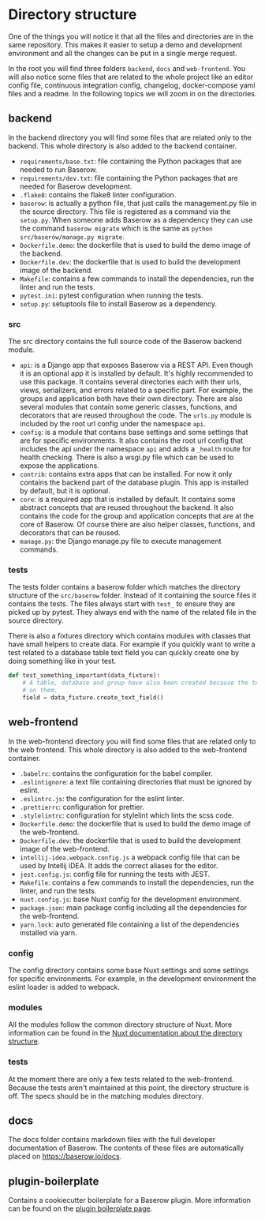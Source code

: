 # Directory structure

One of the things you will notice it that all the files and directories are in the 
same repository. This makes it easier to setup a demo and development environment and
all the changes can be put in a single merge request.

In the root you will find three folders `backend`, `docs` and `web-frontend`. You will
also notice some files that are related to the whole project like an editor config 
file, continuous integration config, changelog, docker-compose yaml files and a readme.
In the following topics we will zoom in on the directories.

## backend

In the backend directory you will find some files that are related only to the backend.
This whole directory is also added to the backend container.

* `requirements/base.txt`: file containing the Python packages that are needed to run 
  Baserow.
* `requirements/dev.txt`: file containing the Python packages that are needed for 
  Baserow development.
* `.flake8`: contains the flake8 linter configuration.
* `baserow`: is actually a python file, that just calls the management.py file in the 
  source directory. This file is registered as a command via the `setup.py`. When 
  someone adds Baserow as a dependency they can use the command `baserow migrate` which
  is the same as `python src/baserow/manage.py migrate`.
* `Dockerfile.demo`: the dockerfile that is used to build the demo image of the 
  backend.
* `Dockerfile.dev`: the dockerfile that is used to build the development image of the
  backend.
* `Makefile`: contains a few commands to install the dependencies, run the linter and
  run the tests.
* `pytest.ini`: pytest configuration when running the tests.
* `setup.py`: setuptools file to install Baserow as a dependency.

### src

The src directory contains the full source code of the Baserow backend module.

* `api`: is a Django app that exposes Baserow via a REST API. Even though it is an 
  optional app it is installed by default. It's highly recommended to use this package.
  It contains several directories each with their urls, views, serializers, and errors 
  related to a specific part. For example, the groups and application both have their 
  own directory. There are also several modules that contain some generic classes, 
  functions, and decorators that are reused throughout the code. The `urls.py` module
  is included by the root url config under the namespace `api`.
* `config`: is a module that contains base settings and some settings that are for
   specific environments. It also contains the root url config that includes the api 
   under the namespace `api` and adds a `_health` route for health checking. There is
   also a wsgi.py file which can be used to expose the applications.
* `contrib`: contains extra apps that can be installed. For now it only contains the
  backend part of the database plugin. This app is installed by default, but it is
  optional.
* `core`: is a required app that is installed by default. It contains some abstract
  concepts that are reused throughout the backend. It also contains the code for the 
  group and application concepts that are at the core of Baserow. Of course there are
  also helper classes, functions, and decorators that can be reused.
* `manage.py`: the Django manage.py file to execute management commands.

### tests

The tests folder contains a baserow folder which matches the directory structure of 
the `src/baserow` folder. Instead of it containing the source files it contains 
the tests. The files always start with `test_` to ensure they are picked up by
pytest. They always end with the name of the related file in the source directory.

There is also a fixtures directory which contains modules with classes that have small
helpers to create data. For example if you quickly want to write a test related to a
database table text field you can quickly create one by doing something like in your 
test.

```python
def test_something_important(data_fixture):
    # A table, database and group have also been created because the text field depends
    # on them.
    field = data_fixture.create_text_field()
```

## web-frontend

In the web-frontend directory you will find some files that are related only to the 
web frontend. This whole directory is also added to the web-frontend container.

* `.babelrc`: contains the configuration for the babel compiler.
* `.eslintignore`: a text file containing directories that must be ignored by eslint.
* `.eslintrc.js`: the configuration for the eslint linter.
* `.prettierrc`: configuration for prettier.
* `.stylelintrc`: configuration for stylelint which lints the scss code.
* `Dockerfile.demo`: the dockerfile that is used to build the demo image of the 
  web-frontend.
* `Dockerfile.dev`: the dockerfile that is used to build the development image of the
  web-frontend.
* `intellij-idea.webpack.config.js` a webpack config file that can be used by Intellij
  iDEA. It adds the correct aliases for the editor.
* `jest.config.js`: config file for running the tests with JEST.
* `Makefile`: contains a few commands to install the dependencies, run the linter, and run 
  the tests.
* `nuxt.config.js`: base Nuxt config for the development environment.
* `package.json`: main package config including all the dependencies for the 
  web-frontend.
* `yarn.lock`: auto generated file containing a list of the dependencies installed via 
  yarn.
  
### config

The config directory contains some base Nuxt settings and some settings for specific
environments. For example, in the development environment the eslint loader is added to
webpack.

### modules

All the modules follow the common directory structure of Nuxt. More information can be 
found in the 
[Nuxt documentation about the directory structure](https://nuxtjs.org/guide/directory-structure/).

### tests

At the moment there are only a few tests related to the web-frontend. Because the tests
aren't maintained at this point, the directory structure is off. The specs should be in 
the matching modules directory.

## docs

The docs folder contains markdown files with the full developer documentation of 
Baserow. The contents of these files are automatically placed on 
https://baserow.io/docs.

## plugin-boilerplate

Contains a cookiecutter boilerplate for a Baserow plugin. More information can be found
on the [plugin boilerplate page](../plugins/boilerplate.md).
